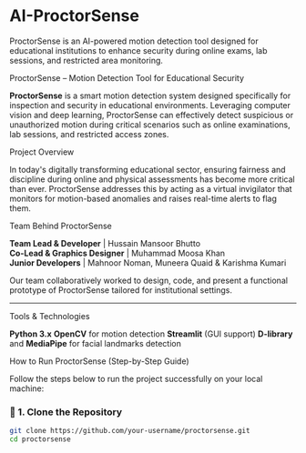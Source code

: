 # AI-ProctorSense
ProctorSense is an AI-powered motion detection tool designed for educational institutions to enhance security during online exams, lab sessions, and restricted area monitoring.


 ProctorSense – Motion Detection Tool for Educational Security

**ProctorSense** is a smart motion detection system designed specifically for inspection and security in educational environments. Leveraging computer vision and deep learning, ProctorSense can effectively detect suspicious or unauthorized motion during critical scenarios such as online examinations, lab sessions, and restricted access zones.

Project Overview

In today's digitally transforming educational sector, ensuring fairness and discipline during online and physical assessments has become more critical than ever. ProctorSense addresses this by acting as a virtual invigilator that monitors for motion-based anomalies and raises real-time alerts to flag them.


Team Behind ProctorSense



**Team Lead & Developer**   | Hussain Mansoor Bhutto    
**Co-Lead & Graphics Designer** | Muhammad Moosa Khan        
**Junior Developers**     | Mahnoor Noman, Muneera Quaid & Karishma Kumari          

Our team collaboratively worked to design, code, and present a functional prototype of ProctorSense tailored for institutional settings.

---

Tools & Technologies

**Python 3.x**
**OpenCV** for motion detection
**Streamlit** (GUI support)
**D-library** and **MediaPipe** for facial landmarks detection

How to Run ProctorSense (Step-by-Step Guide)

Follow the steps below to run the project successfully on your local machine:

### 🔧 1. Clone the Repository
```bash
git clone https://github.com/your-username/proctorsense.git
cd proctorsense
